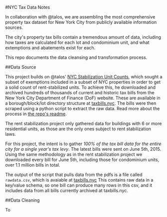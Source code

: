 #NYC Tax Data Notes

In collaboration with @talos, we are assembling the most comprehensive property tax dataset for New York City from publicly available information sources.

The city's property tax bills contain a tremendous amount of data, including how taxes are calculated for each lot and condominium unit, and what extemptions and abatements exist for each.

This repo documents the data cleansing and transformation process.

##Data Source

This project builds on @talos' [NYC Stabilization Unit Counts](https://github.com/talos/nyc-stabilization-unit-counts), which sought a subset of exemptions included in a subset of NYC properties in order to get a solid count of rent-stabilized units.  To achieve this, he downloaded and archived hundreds of thousands of current and historic tax bills from the New York City Department of Finance (DoF) website. These are available in a borough/block/lot directory structure at [taxbills.nyc](taxbills.nyc).  The bills were then scraped using a python script to extract the raw data.  Read more about the process in [the repo's readme](https://github.com/talos/nyc-stabilization-unit-counts).

The rent stabilization project only gathered data for buildings with 6 or more residential units, as those are the only ones subject to rent stabilization laws.

For this project, the intent is to gather *100% of the tax bill data for the entire city for a single year's tax levy*.  The latest bills were sent on June 5th, 2015.  Using the same methodology as in the rent stabilization project we downloaded every bill for June 5th, including those for condominium units, over 1.1 million bills in total.

The output of the script that pulls data from the pdfs is a file called `rawdata.csv`, which is avaiable at [taxbills.nyc](http://www.taxbills.nyc)
This contains raw data in a key/value schema, so one bill can produce many rows in this csv, and it includes data from all bills currently archived at taxbills.nyc.

##Data Cleaning

To 